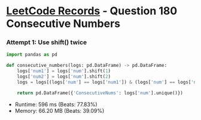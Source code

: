 # [LeetCode Records](../README.md) - Question 180 Consecutive Numbers

### Attempt 1: Use shift() twice
```py
import pandas as pd

def consecutive_numbers(logs: pd.DataFrame) -> pd.DataFrame:
    logs['num1'] = logs['num'].shift(1)
    logs['num2'] = logs['num'].shift(2)
    logs = logs[(logs['num'] == logs['num1']) & (logs['num'] == logs['num2'])]

    return pd.DataFrame({'ConsecutiveNums': logs['num'].unique()})
```
- Runtime: 596 ms (Beats: 77.83%)
- Memory: 66.20 MB (Beats: 39.09%)

<br>
